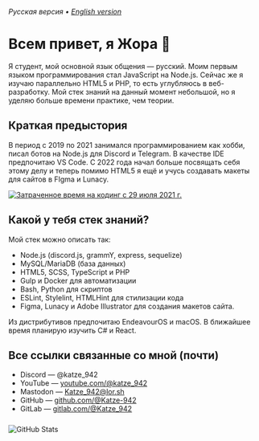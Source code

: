 *Русская версия • [English version](./README_EN.md)*

# Всем привет, я Жора 👋

Я студент, мой основной язык общения — русский. Моим первым языком программирования стал JavaScript на Node.js. Сейчас же я изучаю параллельно HTML5 и PHP, то есть углубляюсь в веб-разработку. Мой стек знаний на данный момент небольшой, но я уделяю больше времени практике, чем теории.


## Краткая предыстория

В период с 2019 по 2021 занимался программированием как хобби, писал ботов на Node.js для Discord и Telegram. В качестве IDE предпочитаю VS Code. С 2022 года начал больше посвящать себя этому делу и теперь помимо HTML5 я ещё и учусь создавать макеты для сайтов в FIgma и Lunacy.

<a href="https://wakatime.com/@2b731b60-026d-46e7-bd7e-11cf97431277"><img src="https://wakatime.com/badge/user/2b731b60-026d-46e7-bd7e-11cf97431277.svg" alt="Затраченное время на кодинг с 29 июля 2021 г." /></a>

## Какой у тебя стек знаний?

Мой стек можно описать так:

- Node.js (discord.js, grammY, express, sequelize)
- MySQL/MariaDB (база данных)
- HTML5, SCSS, TypeScript и PHP
- Gulp и Docker для автоматизации
- Bash, Python для скриптов
- ESLint, Stylelint, HTMLHint для стилизации кода
- Figma, Lunacy и Adobe Illustrator для создания макетов сайта.

Из дистрибутивов предпочитаю EndeavourOS и macOS. В ближайшее время планирую изучить C# и React.

## Все ссылки связанные со мной (почти)

- Discord — @katze_942
- YouTube — [youtube.com/@katze_942](https://youtube.com/@katze_942)
- Mastodon — [Katze_942@lor.sh](https://lor.sh/@Katze_942)
- GitHub — [github.com/@Katze-942](https://github.com/Katze-942)
- GitLab — [gitlab.com/@Katze_942](https://gitlab.com/Katze_942)

<img style="margin-top: 10px" src="https://github-readme-stats.vercel.app/api?username=Katze-942&show_icons=true&theme=dracula" alt="GitHub Stats" />